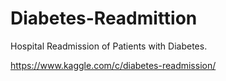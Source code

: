 # Diabetes-Readmittion

Hospital Readmission of Patients with Diabetes.<br>

https://www.kaggle.com/c/diabetes-readmission/
